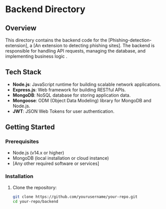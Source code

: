 # Backend Directory

## Overview

This directory contains the backend code for the [Phishing-detection-extension], a [An extension to detecting phishing sites]. The backend is responsible for handling API requests, managing the database, and implementing business logic .

## Tech Stack

- **Node.js**: JavaScript runtime for building scalable network applications.
- **Express.js**: Web framework for building RESTful APIs.
- **MongoDB**: NoSQL database for storing application data.
- **Mongoose**: ODM (Object Data Modeling) library for MongoDB and Node.js.
- **JWT**: JSON Web Tokens for user authentication.

## Getting Started

### Prerequisites

- Node.js (v14.x or higher)
- MongoDB (local installation or cloud instance)
- [Any other required software or services]

### Installation

1. Clone the repository:
   ```bash
   git clone https://github.com/yourusername/your-repo.git
   cd your-repo/backend
